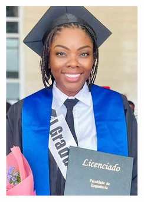 <picture>
 <source media="(prefers-color-scheme: dark)" srcset="images/me1.jpg">
 <source media="(prefers-color-scheme: light)" srcset="images/me1.jpg">
 <img alt="YOUR-ALT-TEXT" src="images/me1.jpg">
</picture>

